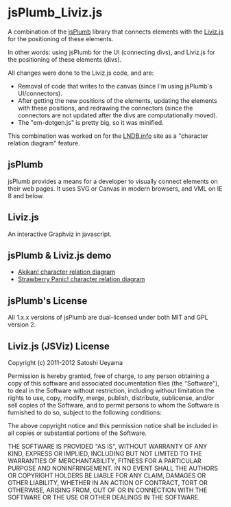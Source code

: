 jsPlumb_Liviz.js
================

A combination of the [jsPlumb](https://github.com/sporritt/jsplumb) library that connects elements with the [Liviz.js](https://github.com/gyuque/livizjs) for the positioning of these elements.

In other words: using jsPlumb for the UI (connecting divs), and Liviz.js for the positioning of these elements (divs).

All changes were done to the Liviz.js code, and are:
- Removal of code that writes to the canvas (since I'm using jsPlumb's UI/connectors).
- After getting the new positions of the elements, updating the elements with these positions, and redrawing the connectors (since the connectors are not updated after the divs are computationally moved).
- The "em-dotgen.js" is pretty big, so it was minified.

This combination was worked on for the [LNDB.info](http://lndb.info/) site as a "character relation diagram" feature.

## jsPlumb
jsPlumb provides a means for a developer to visually connect elements on their web pages. It uses SVG or 
Canvas in modern browsers, and VML on IE 8 and below.

## Liviz.js
An interactive Graphviz in javascript.

## jsPlumb & Liviz.js demo
- [Akikan! character relation diagram](http://lndb.info/light_novel/diagram/Akikan!)
- [Strawberry Panic! character relation diagram](http://lndb.info/light_novel/diagram/Strawberry_Panic!)

## jsPlumb's License
All 1.x.x versions of jsPlumb are dual-licensed under both MIT and GPL version 2.

## Liviz.js (JSViz) License
Copyright (c) 2011-2012 Satoshi Ueyama

Permission is hereby granted, free of charge, to any person obtaining a copy of this software and associated documentation files (the "Software"), to deal in the Software without restriction, including without limitation the rights to use, copy, modify, merge, publish, distribute, sublicense, and/or sell copies of the Software, and to permit persons to whom the Software is furnished to do so, subject to the following conditions:

The above copyright notice and this permission notice shall be included in all copies or substantial portions of the Software.

THE SOFTWARE IS PROVIDED "AS IS", WITHOUT WARRANTY OF ANY KIND, EXPRESS OR IMPLIED, INCLUDING BUT NOT LIMITED TO THE WARRANTIES OF MERCHANTABILITY, FITNESS FOR A PARTICULAR PURPOSE AND NONINFRINGEMENT. IN NO EVENT SHALL THE AUTHORS OR COPYRIGHT HOLDERS BE LIABLE FOR ANY CLAIM, DAMAGES OR OTHER LIABILITY, WHETHER IN AN ACTION OF CONTRACT, TORT OR OTHERWISE, ARISING FROM, OUT OF OR IN CONNECTION WITH THE SOFTWARE OR THE USE OR OTHER DEALINGS IN THE SOFTWARE.

